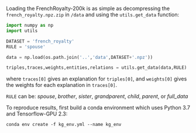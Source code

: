 Loading the FrenchRoyalty-200k is as simple as decompressing the `french_royalty.npz.zip` in `/data` and using the `utils.get_data` function:

```python
import numpy as np
import utils

DATASET = 'french_royalty'
RULE = 'spouse'

data = np.load(os.path.join('..','data',DATASET+'.npz'))

triples,traces,weights,entities,relations = utils.get_data(data,RULE)
```
where `traces[0]` gives an explanation for `triples[0]`, and `weights[0]` gives the weights for each explanation in `traces[0]`.

`RULE` can be: *spouse*, *brother*, *sister*, *grandparent*, *child*, *parent*, or *full_data*

To reproduce results, first build a conda environment which uses Python 3.7 and Tensorflow-GPU 2.3:
```
conda env create -f kg_env.yml --name kg_env
```

